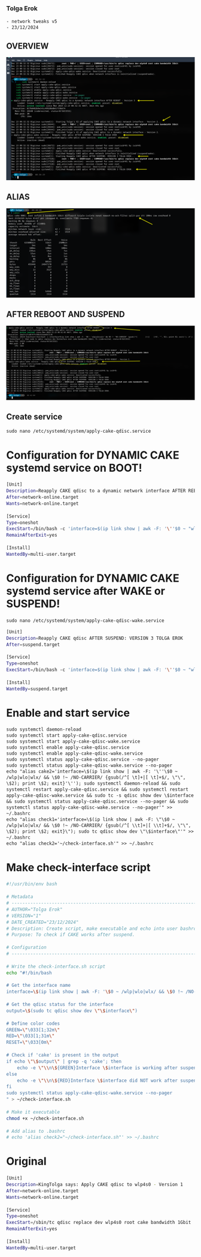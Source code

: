 ### Tolga Erok
    - network tweaks v5
    - 23/12/2024

## OVERVIEW
![alt text](image.png)

## ALIAS

![alt text](image-1.png)

## AFTER REBOOT AND SUSPEND

![alt text](image-2.png)


## Create service
    sudo nano /etc/systemd/system/apply-cake-qdisc.service


# Configuration for DYNAMIC CAKE systemd service on BOOT!

```bash
[Unit]
Description=Reapply CAKE qdisc to a dynamic network interface AFTER REBOOT - Version 3
After=network-online.target
Wants=network-online.target

[Service]
Type=oneshot
ExecStart=/bin/bash -c 'interface=$(ip link show | awk -F: '\''$0 ~ "wlp|wlo|wlx" && $0 !~ "NO-CARRIER" {gsub(/^[ \t]+|[ \t]+$/, "", $2); print $2; exit}'\''); if [ -n "$interface" ]; then sudo tc qdisc replace dev $interface root cake bandwidth 1Gbit; fi'
RemainAfterExit=yes

[Install]
WantedBy=multi-user.target
```

# Configuration for DYNAMIC CAKE systemd service after WAKE or SUSPEND!

    sudo nano /etc/systemd/system/apply-cake-qdisc-wake.service


```bash
[Unit]
Description=Reapply CAKE qdisc AFTER SUSPEND: VERSION 3 TOLGA EROK
After=suspend.target

[Service]
Type=oneshot
ExecStart=/bin/bash -c 'interface=$(ip link show | awk -F: '\''$0 ~ "wlp|wlo|wlx" && $0 !~ "NO-CARRIER" {gsub(/^[ \t]+|[ \t]+$/, "", $2); print $2; exit}'\''); if [ -n "$interface" ]; then sudo tc qdisc replace dev $interface root cake bandwidth 1Gbit; fi'

[Install]
WantedBy=suspend.target
```

# Enable and start service  
    sudo systemctl daemon-reload
    sudo systemctl start apply-cake-qdisc.service
    sudo systemctl start apply-cake-qdisc-wake.service
    sudo systemctl enable apply-cake-qdisc.service
    sudo systemctl enable apply-cake-qdisc-wake.service
    sudo systemctl status apply-cake-qdisc.service --no-pager
    sudo systemctl status apply-cake-qdisc-wake.service --no-pager
    echo "alias cake2='interface=\$(ip link show | awk -F: '\''\$0 ~ /wlp|wlo|wlx/ && \$0 !~ /NO-CARRIER/ {gsub(/^[ \t]+|[ \t]+$/, \"\", \$2); print \$2; exit}'\''); sudo systemctl daemon-reload && sudo systemctl restart apply-cake-qdisc.service && sudo systemctl restart apply-cake-qdisc-wake.service && sudo tc -s qdisc show dev \$interface && sudo systemctl status apply-cake-qdisc.service --no-pager && sudo systemctl status apply-cake-qdisc-wake.service --no-pager'" >> ~/.bashrc    
    echo "alias check1='interface=\$(ip link show | awk -F: \"\$0 ~ /wlp|wlo|wlx/ && \$0 !~ /NO-CARRIER/ {gsub(/^[ \\t]+|[ \\t]+$/, \"\", \$2); print \$2; exit}\"); sudo tc qdisc show dev \"\$interface\"'" >> ~/.bashrc
    echo "alias check2='~/check-interface.sh'" >> ~/.bashrc
   
# Make check-interface script
```bash
#!/usr/bin/env bash

# Metadata
# ----------------------------------------------------------------------------
# AUTHOR="Tolga Erok"
# VERSION="1"
# DATE_CREATED="23/12/2024"
# Description: Create script, make executable and echo into user bashrc.
# Purpose: To check if CAKE works after suspend.

# Configuration
# ----------------------------------------------------------------------------

# Write the check-interface.sh script
echo "#!/bin/bash

# Get the interface name
interface=\$(ip link show | awk -F: '\$0 ~ /wlp|wlo|wlx/ && \$0 !~ /NO-CARRIER/ {gsub(/^[ \\t]+|[ \\t]+$/, \"\", \$2); print \$2; exit}')

# Get the qdisc status for the interface
output=\$(sudo tc qdisc show dev \"\$interface\")

# Define color codes
GREEN=\"\033[1;32m\"
RED=\"\033[1;31m\"
RESET=\"\033[0m\"

# Check if 'cake' is present in the output
if echo \"\$output\" | grep -q 'cake'; then
    echo -e \"\\n\${GREEN}Interface \$interface is working after suspend\${RESET}\\n\"
else
    echo -e \"\\n\${RED}Interface \$interface did NOT work after suspend\${RESET}\\n\"
fi
sudo systemctl status apply-cake-qdisc-wake.service --no-pager
" > ~/check-interface.sh

# Make it executable
chmod +x ~/check-interface.sh

# Add alias to .bashrc
# echo 'alias check2="~/check-interface.sh"' >> ~/.bashrc
```

# Original
```bash
[Unit]
Description=KingTolga says: Apply CAKE qdisc to wlp4s0 - Version 1
After=network-online.target
Wants=network-online.target

[Service]
Type=oneshot
ExecStart=/sbin/tc qdisc replace dev wlp4s0 root cake bandwidth 1Gbit
RemainAfterExit=yes

[Install]
WantedBy=multi-user.target
```